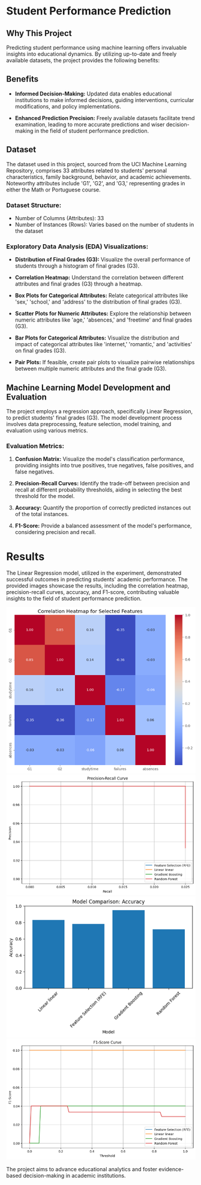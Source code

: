 # Student Performance Prediction
## Why This Project

Predicting student performance using machine learning offers invaluable insights into educational dynamics. By utilizing up-to-date and freely available datasets, the project provides the following benefits:

## Benefits

- **Informed Decision-Making:** Updated data enables educational institutions to make informed decisions, guiding interventions, curricular modifications, and policy implementations.

- **Enhanced Prediction Precision:** Freely available datasets facilitate trend examination, leading to more accurate predictions and wiser decision-making in the field of student performance prediction.

## Dataset

The dataset used in this project, sourced from the UCI Machine Learning Repository, comprises 33 attributes related to students' personal characteristics, family background, behavior, and academic achievements. Noteworthy attributes include 'G1', 'G2', and 'G3,' representing grades in either the Math or Portuguese course.

### Dataset Structure:

- Number of Columns (Attributes): 33
- Number of Instances (Rows): Varies based on the number of students in the dataset

### Exploratory Data Analysis (EDA) Visualizations:

- **Distribution of Final Grades (G3):** Visualize the overall performance of students through a histogram of final grades (G3).

- **Correlation Heatmap:** Understand the correlation between different attributes and final grades (G3) through a heatmap.

- **Box Plots for Categorical Attributes:** Relate categorical attributes like 'sex,' 'school,' and 'address' to the distribution of final grades (G3).

- **Scatter Plots for Numeric Attributes:** Explore the relationship between numeric attributes like 'age,' 'absences,' and 'freetime' and final grades (G3).

- **Bar Plots for Categorical Attributes:** Visualize the distribution and impact of categorical attributes like 'internet,' 'romantic,' and 'activities' on final grades (G3).

- **Pair Plots:** If feasible, create pair plots to visualize pairwise relationships between multiple numeric attributes and the final grade (G3).

## Machine Learning Model Development and Evaluation

The project employs a regression approach, specifically Linear Regression, to predict students' final grades (G3). The model development process involves data preprocessing, feature selection, model training, and evaluation using various metrics.

### Evaluation Metrics:

1. **Confusion Matrix:** Visualize the model's classification performance, providing insights into true positives, true negatives, false positives, and false negatives.

2. **Precision-Recall Curves:** Identify the trade-off between precision and recall at different probability thresholds, aiding in selecting the best threshold for the model.

3. **Accuracy:** Quantify the proportion of correctly predicted instances out of the total instances.

4. **F1-Score:** Provide a balanced assessment of the model's performance, considering precision and recall.

# Results

The Linear Regression model, utilized in the experiment, demonstrated successful outcomes in predicting students' academic performance. The provided images showcase the results, including the correlation heatmap, precision-recall curves, accuracy, and F1-score, contributing valuable insights to the field of student performance prediction.

![Correlation Heatmap](img/Correlation-Heatmap.png)
![Precision-Recall Curves](img/Precision-Recall-Curves.png)
![Accuracy](img/Accuracy.png)
![F1-Score](img/F1-Score.png)

The project aims to advance educational analytics and foster evidence-based decision-making in academic institutions.
